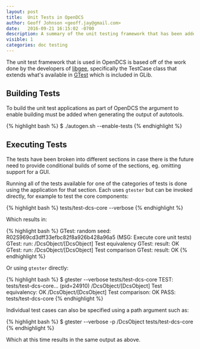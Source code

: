 ```yaml
---
layout: post
title:  Unit Tests in OpenDCS
author: Geoff Johnson <geoff.jay@gmail.com>
date:   2016-09-21 16:15:02 -0700
description: A summary of the unit testing framework that has been added to OpenDCS.
visible: 1
categories: doc testing
---
```


The unit test framework that is used in OpenDCS is based off of the work done by
the developers of [libgee][libgee], specifically the TestCase class that extends
what's available in [GTest][gtest] which is included in GLib.
<!--break-->

## Building Tests

To build the unit test applications as part of OpenDCS the argument to enable
building must be added when generating the output of autotools.

{% highlight bash %}
$ ./autogen.sh --enable-tests
{% endhighlight %}

## Executing Tests

The tests have been broken into different sections in case there is the future
need to provide conditional builds of some of the sections, eg. omitting support
for a GUI.

Running all of the tests available for one of the categories of tests is done
using the application for that section. Each uses `gtester` but can be invoked
directly, for example to test the core components:

{% highlight bash %}
tests/test-dcs-core --verbose
{% endhighlight %}

Which results in:

{% highlight bash %}
GTest: random seed: R02S969cd3dff33efbc82f8a926b428a96a5
(MSG: Execute core unit tests)
GTest: run: /DcsObject/[DcsObject] Test equivalency
GTest: result: OK
GTest: run: /DcsObject/[DcsObject] Test comparison
GTest: result: OK
{% endhighlight %}

Or using `gtester` directly:

{% highlight bash %}
$ gtester --verbose tests/test-dcs-core
TEST: tests/test-dcs-core... (pid=24910)
  /DcsObject/[DcsObject] Test equivalency:                             OK
  /DcsObject/[DcsObject] Test comparison:                              OK
PASS: tests/test-dcs-core
{% endhighlight %}

Individual test cases can also be specified using a path argument such as:

{% highlight bash %}
$ gtester --verbose -p /DcsObject tests/test-dcs-core
{% endhighlight %}

Which at this time results in the same output as above.

[gtest]: http://developer.gnome.org/glib/unstable/glib-Testing.html
[libgee]: https://live.gnome.org/Libgee
